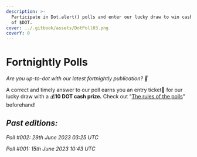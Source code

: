 ```yaml
---
description: >-
  Participate in Dot.alert() polls and enter our lucky draw to win cash prizes
  of $DOT.
cover: ../.gitbook/assets/DotPoll03.png
coverY: 0
---
```


# Fortnightly Polls

_Are you up-to-dot with our latest fortnightly publication? 👀_&#x20;

A correct and timely answer to our poll earns you an entry ticket🎫 for our lucky draw with a 💰**10 DOT cash prize.** Check out "[The rules of the polls](https://twitter.com/dot\_alert/status/1667098206323236866)" beforehand!



## _**Past editions:**_

_Poll #002: 29th June 2023 03:25 UTC_

_Poll #001: 15th June 2023 10:43 UTC_

